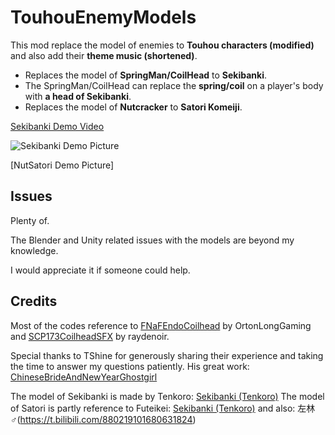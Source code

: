# TouhouEnemyModels
This mod replace the model of enemies to **Touhou characters (modified)** and also add their **theme music (shortened)**.
* Replaces the model of **SpringMan/CoilHead** to **Sekibanki**.
* The SpringMan/CoilHead can replace the **spring/coil** on a player's body with **a head of Sekibanki**.
* Replaces the model of **Nutcracker** to **Satori Komeiji**.

[Sekibanki Demo Video](https://b23.tv/xLxAHkV)

![Sekibanki Demo Picture](https://github.com/BoredBean/SekibankiSpringMan/assets/18239170/86b01256-68df-4710-8fa5-a4c54395c02a)

[NutSatori Demo Picture]

## Issues

Plenty of.

The Blender and Unity related issues with the models are beyond my knowledge.

I would appreciate it if someone could help.

## Credits

Most of the codes reference to [FNaFEndoCoilhead](https://thunderstore.io/c/lethal-company/p/OrtonLongGaming/FNaFEndoCoilhead/) by OrtonLongGaming and [SCP173CoilheadSFX](https://thunderstore.io/c/lethal-company/p/raydenoir/SCP173CoilheadSFX/) by raydenoir.

Special thanks to TShine for generously sharing their experience and taking the time to answer my questions patiently. His great work: [ChineseBrideAndNewYearGhostgirl](https://thunderstore.io/c/lethal-company/p/TShine/ChineseBrideAndNewYearGhostgirl/)

The model of Sekibanki is made by Tenkoro: [Sekibanki (Tenkoro)](https://mikumikudance.fandom.com/wiki/Sekibanki_(Tenkoro))
The model of Satori is partly reference to Futeikei: [Sekibanki (Tenkoro)](https://mikumikudance.fandom.com/wiki/Satori_Komeiji_(Futeikei))
                                                                      and also: 左林♂(https://t.bilibili.com/880219101680631824)